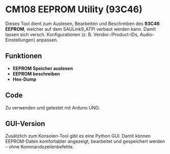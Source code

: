 # CM108 EEPROM Utility (93C46)

Dieses Tool dient zum Auslesen, Bearbeiten und Beschreiben des **93C46 EEPROM**, welcher auf dem SAULink9_ATPI verbaut werden kann.
Damit lassen sich versch. Konfigurationen (z. B. Vendor-/Product-IDs, Audio-Einstellungen) anpassen.

## Funktionen

- **EEPROM Speicher auslesen** 
- **EEPROM beschreiben**
- **Hex-Dump**

## Code

Zu verwenden und getestet mit Arduno UNO.

## GUI-Version

Zusätzlich zum Konsolen-Tool gibt es eine Python GUI.
Damit können EEPROM-Daten komfortabler angezeigt, bearbeitet und gespeichert werden – ohne Kommandozeilenbefehle.

